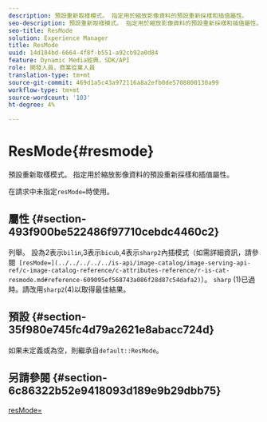 ```yaml
---
description: 預設重新取樣模式。 指定用於縮放影像資料的預設重新採樣和插值屬性。
seo-description: 預設重新取樣模式。 指定用於縮放影像資料的預設重新採樣和插值屬性。
seo-title: ResMode
solution: Experience Manager
title: ResMode
uuid: 14d184bd-6664-4f8f-b551-a92cb92a0d84
feature: Dynamic Media經典，SDK/API
role: 開發人員，商業從業人員
translation-type: tm+mt
source-git-commit: 469d1a5c43a972116a8a2efb0de5708800130a99
workflow-type: tm+mt
source-wordcount: '103'
ht-degree: 4%

---
```



# ResMode{#resmode}

預設重新取樣模式。 指定用於縮放影像資料的預設重新採樣和插值屬性。

在請求中未指定`resMode=`時使用。

## 屬性 {#section-493f900be522486f97710cebdc4460c2}

列舉。 設為2表示`bilin`,3表示`bicub`,4表示`sharp2`內插模式（如需詳細資訊，請參閱` [resMode=](../../../../../is-api/image-catalog/image-serving-api-ref/c-image-catalog-reference/c-attributes-reference/r-is-cat-resmode.md#reference-609095ef568743a086f28d87c54dafa2)`）。 `sharp` (1)已過時。請改用`sharp2`(4)以取得最佳結果。

## 預設 {#section-35f980e745fc4d79a2621e8abacc724d}

如果未定義或為空，則繼承自`default::ResMode`。

## 另請參閱 {#section-6c86322b52e9418093d189e9b29dbb75}

[resMode=](../../../../../is-api/image-catalog/image-serving-api-ref/c-image-catalog-reference/c-attributes-reference/r-is-cat-resmode.md#reference-609095ef568743a086f28d87c54dafa2)
